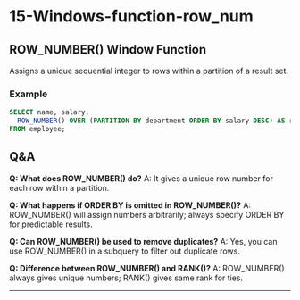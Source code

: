 # 15-Windows-function-row_num

## ROW_NUMBER() Window Function
Assigns a unique sequential integer to rows within a partition of a result set.

### Example
```sql
SELECT name, salary,
  ROW_NUMBER() OVER (PARTITION BY department ORDER BY salary DESC) AS row_num
FROM employee;
```

## Q&A
**Q: What does ROW_NUMBER() do?**
A: It gives a unique row number for each row within a partition.

**Q: What happens if ORDER BY is omitted in ROW_NUMBER()?**
A: ROW_NUMBER() will assign numbers arbitrarily; always specify ORDER BY for predictable results.

**Q: Can ROW_NUMBER() be used to remove duplicates?**
A: Yes, you can use ROW_NUMBER() in a subquery to filter out duplicate rows.

**Q: Difference between ROW_NUMBER() and RANK()?**
A: ROW_NUMBER() always gives unique numbers; RANK() gives same rank for ties.

---

